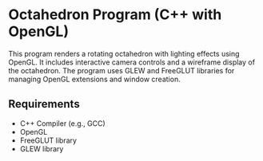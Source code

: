 # Octahedron Program (C++ with OpenGL)

This program renders a rotating octahedron with lighting effects using OpenGL. It includes interactive camera controls and a wireframe display of the octahedron. The program uses GLEW and FreeGLUT libraries for managing OpenGL extensions and window creation.

## Requirements

- C++ Compiler (e.g., GCC)
- OpenGL
- FreeGLUT library
- GLEW library

